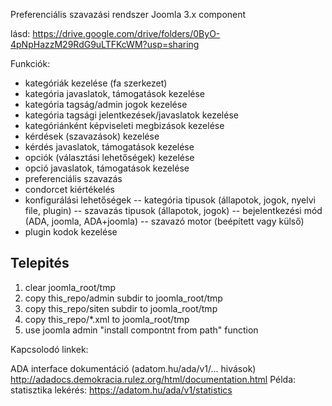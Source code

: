 Preferenciális szavazási rendszer
Joomla 3.x component


lásd:
https://drive.google.com/drive/folders/0ByO-4pNpHazzM29RdG9uLTFKcWM?usp=sharing

Funkciók:
- kategóriák kezelése (fa szerkezet)
- kategória javaslatok, támogatások kezelése
- kategória tagság/admin jogok kezelése
- kategória tagsági jelentkezések/javaslatok kezelése
- kategóriánként képviseleti megbizások kezelése
- kérdések (szavazások) kezelése
- kérdés javaslatok, támogatások kezelése
- opciók (választási lehetőségek) kezelése
- opció javaslatok, támogatások kezelése
- preferenciális szavazás
- condorcet kiértékelés
- konfigurálási lehetőségek 
   -- kategória tipusok (állapotok, jogok, nyelvi file, plugin)
   -- szavazás tipusok (állapotok, jogok)
   -- bejelentkezési mód (ADA, joomla, ADA+joomla)
   -- szavazó motor (beépített vagy külső)
- plugin kodok kezelése



Telepités
---------
1. clear joomla_root/tmp
2. copy this_repo/admin subdir to joomla_root/tmp
3. copy this_repo/siten subdir to joomla_root/tmp
4. copy this_repo/*.xml to joomla_root/tmp
5. use joomla admin "install compontnt from path" function


Kapcsolodó linkek:

ADA interface dokumentáció (adatom.hu/ada/v1/... hivások)
http://adadocs.demokracia.rulez.org/html/documentation.html
Példa: statisztika lekérés:
https://adatom.hu/ada/v1/statistics
